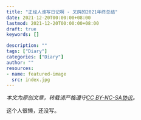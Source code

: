 ```yaml
---
title: "正经人谁写日记啊 - 叉鸽的2021年终总结"
date: 2021-12-20T00:00:00+08:00
lastmod: 2021-12-20T00:00:00+08:00
draft: true
keywords: []

description: ""
tags: ["Diary"]
categories: ["Diary"]
author: ""
resources:
- name: featured-image
  src: index.jpg
---
```


*本文为原创文章，转载请严格遵守[CC BY-NC-SA协议](https://creativecommons.org/licenses/by-nc-sa/4.0/)。*

<!--more-->

这个人很懒，还没写。